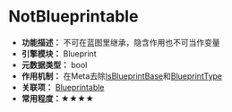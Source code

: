 # NotBlueprintable

- **功能描述：** 不可在蓝图里继承，隐含作用也不可当作变量
- **引擎模块：** Blueprint
- **元数据类型：** bool
- **作用机制：** 在Meta去除[IsBlueprintBase](../../../Meta/Blueprint/IsBlueprintBase.md)和[BlueprintType](../../../Meta/Blueprint/BlueprintType.md)
- **关联项：** [Blueprintable](Blueprintable/Blueprintable.md)
- **常用程度：★★★★**